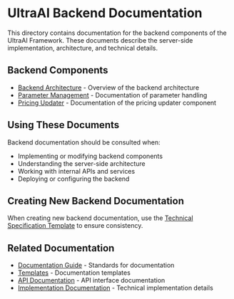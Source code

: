 # UltraAI Backend Documentation

This directory contains documentation for the backend components of the UltraAI Framework. These documents describe the server-side implementation, architecture, and technical details.

## Backend Components

- [Backend Architecture](ARCHITECTURE.md) - Overview of the backend architecture
- [Parameter Management](PARAMETER_MANAGEMENT.md) - Documentation of parameter handling
- [Pricing Updater](PRICING_UPDATER.md) - Documentation of the pricing updater component

## Using These Documents

Backend documentation should be consulted when:

- Implementing or modifying backend components
- Understanding the server-side architecture
- Working with internal APIs and services
- Deploying or configuring the backend

## Creating New Backend Documentation

When creating new backend documentation, use the [Technical Specification Template](../templates/TECHNICAL_SPEC_TEMPLATE.md) to ensure consistency.

## Related Documentation

- [Documentation Guide](../DOCUMENTATION_GUIDE.md) - Standards for documentation
- [Templates](../templates/README.md) - Documentation templates
- [API Documentation](../api/README.md) - API interface documentation
- [Implementation Documentation](../implementation/README.md) - Technical implementation details
